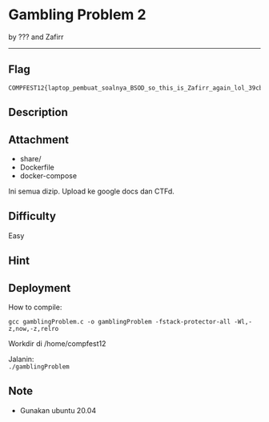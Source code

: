 # Gambling Problem 2

by ??? and Zafirr

---

## Flag

```
COMPFEST12{laptop_pembuat_soalnya_BSOD_so_this_is_Zafirr_again_lol_39cbc5}
```

## Description


## Attachment

* share/
* Dockerfile
* docker-compose

Ini semua dizip. Upload ke google docs dan CTFd.

## Difficulty
Easy

## Hint


## Deployment
How to compile:

`gcc gamblingProblem.c -o gamblingProblem -fstack-protector-all -Wl,-z,now,-z,relro`<br>

Workdir di /home/compfest12

Jalanin:<br>
`./gamblingProblem`

## Note

* Gunakan ubuntu 20.04